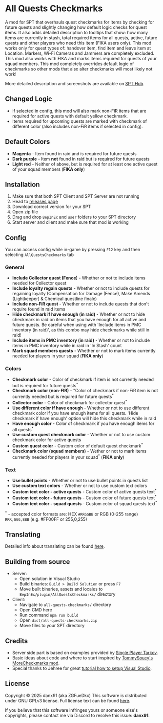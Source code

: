 # All Quests Checkmarks
A mod for SPT that overhauls quest checkmarks for items by checking for future quests and slightly changing how default logic checks for quest items. It also adds detailed description to tooltips that show: how many items are currently in stash, total required items for all quests, active, future quests and other players who need this item (FIKA users only). This mod works only for quest types of: handover item, find item and leave item at Location. Markers, Wi-Fi Cameras and Jammers are completely excluded. This mod also works with FIKA and marks items required for quests of your squad members. This mod completely overrides default logic of checkmarks so other mods that also alter checkmarks will most likely not work!

More detailed description and screenshots are available on [SPT Hub](https://hub.sp-tarkov.com/files/file/2705-all-quests-checkmarks/).

## Changed Logic
* If selected in config, this mod will also mark non-FiR items that are required for active quests with default yellow checkmark.
* Items required for upcoming quests are marked with checkmark of different color (also includes non-FiR items if selected in config).

## Default Colors
* **Magenta** - Item found in raid and is required for future quests
* **Dark purple** - Item **not** found in raid but is required for future quests
* **Light red** - Neither of above, but is required for at least one active quest of your squad members (**FIKA only**)

## Installation
1. Make sure that both SPT Client and SPT Server are not running
2. Head to [releases page](https://github.com/danx91/AllQuestsCheckmarks/releases)
3. Download correct version for your SPT
4. Open zip file
5. Drag and drop `BepInEx` and `user` folders to your SPT directory
6. Start server and client and make sure that mod is working

## Config
You can access config while in-game by pressing `F12` key and then selecting `AllQuestsCheckmarks` tab

### General
* **Include Collector quest (Fence)** - Whether or not to include items needed for Collector quest
* **Include loyalty regain quests** - Whether or not to include quests for regaining loyalty (Compensation for Damage (Fence), Make Amends (Lightkeeper) & Chemical questline finale)
* **Include non-FiR quest** - Whether or not to include quests that don't require found in raid items
* **Hide checkmark if have enough (in raid)** - Whether or not to hide checkmark in raid on items that you have enough for all active and future quests. Be careful when using with 'Include items in PMC inventory (in raid)', as this combo may hide checkmarks while still in raid!
* **Include items in PMC inventory (in raid)** - Whether or not to include items in PMC inventory while in raid in 'In Stash' count
* **Mark squad members quests** - Whether or not to mark items currently needed for players in your squad (**FIKA only**)

### Colors
* **Checkmark color** - Color of checkmark if item is not currently needed but is required for future quests<sup>*</sup>
* **Checkmark color (non-FIR)** - "Color of checkmark if non-FiR item is not currently needed but is required for future quests<sup>*</sup>
* **Collector color** - Color of checkmark for collector quest<sup>*</sup>
* **Use different color if have enough** - Whether or not to use different checkmark color if you have enough items for all quests. 'Hide checkmark if have enough' option will hide this checkmark while in raid
* **Have enough color** - Color of checkmark if you have enough items for all quests<sup>*</sup>
* **Use custom quest checkmark color** - Whether or not to use custom checkmark color for active quests
* **Custom quest color** - Custom color of default quest checkmark<sup>*</sup>
* **Checkmark color (squad members)** - Wether or not to mark items currently needed for players in your squad<sup>*</sup> (**FIKA only**)

### Text
* **Use bullet points** - Whether or not to use bullet points in quests list
* **Use custom text colors** - Whether or not to use custom text colors
* **Custom text color - active quests** - Custom color of active quests text<sup>*</sup>
* **Custom text color - future quests** - Custom color of future quests text<sup>*</sup>
* **Custom text color - squad quests** - Custom color of squad quests text<sup>*</sup>

<sup>*</sup> - accepted color formats are: HEX `#RRGGBB` or RGB (0-255 range) `RRR,GGG,BBB` (e.g. #FF00FF or 255,0,255)

## Translating
Detailed info about translating can be found [here](AllQuestsCheckmarks-Core/locales/).

## Building from source
* Server:
	* Open solution in Visual Studio
	* Build binaries: `Build > Build Solution` or press `F7`
	* Move built binaries, assets and locales to `BepInEx/plugin/AllQuestsCheckmarks/` directory
* Client:
	* Navigate to `all-quests-checkmarks/` directory
	* Open CMD here
	* Run command `npm run build`
	* Open `dist/all-quests-checkmarks.zip`
	* Move files to your SPT directory

## Credits
* Server side part is based on examples provided by [Single Player Tarkov](https://github.com/sp-tarkov/mod-examples/tree/master).
* Basic ideas about code and where to start inspired by [TommySoucy's MoreCheckmarks mod](https://github.com/TommySoucy/MoreCheckmarks).
* Special thanks to Jehree for great [tutorial how to setup Visual Studio](https://hub.sp-tarkov.com/doc/entry/89-client-modding-quick-start-guide/).

## License
Copyright © 2025 danx91 (aka ZGFueDkx)
This software is distributed under GNU GPLv3 license. Full license text can be found [here](LICENSE).

If you believe that this software infringes yours or someone else's copyrights, please contact me via Discord to resolve this issue: **danx91**.